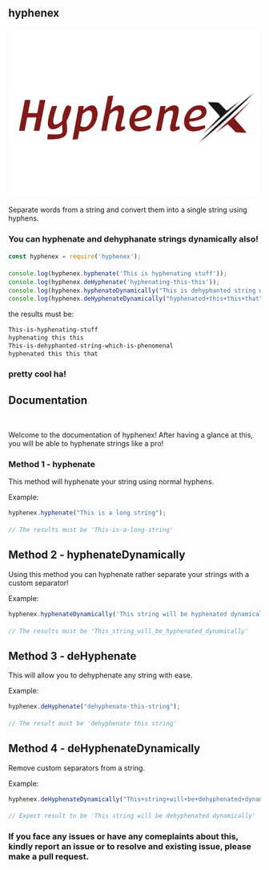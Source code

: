 ## hyphenex

<center>
<img src="./hyphenex.png">
</center>


Separate words from a string and convert them into a single string using hyphens.

### You can hyphenate and dehyphanate strings dynamically also!

```javascript
const hyphenex = require('hyphenex');

console.log(hyphenex.hyphenate('This is hyphenating stuff'));
console.log(hyphenex.deHyphenate('hyphenating-this-this'));
console.log(hyphenex.hyphenateDynamically("This is dehyphanted string which is phenomenal", "-"))
console.log(hyphenex.deHyphenateDynamically("hyphenated+this+this+that", "+"));
```

the results must be:

```
This-is-hyphenating-stuff
hyphenating this this
This-is-dehyphanted-string-which-is-phenomenal
hyphenated this this that
```

### pretty cool ha!

## Documentation

<br>

Welcome to the documentation of hyphenex! After having a glance at this, you will be able to hyphenate strings like a pro!

### Method 1 - hyphenate

This method will hyphenate your string using normal hyphens.

Example:

```javascript
hyphenex.hyphenate("This is a long string");

// The results must be 'This-is-a-long-string'
```

## Method 2 - hyphenateDynamically

Using this method you can hyphenate rather separate your strings with a custom separator!

Example: 

```javascript
hyphenex.hyphenateDynamically('This string will be hyphenated dynamically');

// The results must be 'This_string_will_be_hyphenated_dynamically'
```

## Method 3 - deHyphenate

This will allow you to dehyphenate any string with ease.

Example:

```javascript
hyphenex.deHyphenate("dehyphenate-this-string");

// The result must be 'dehyphenate this string'
```

## Method 4 - deHyphenateDynamically

Remove custom separators from a string.

Example: 

```js
hyphenex.deHyphenateDynamically("This+string+will+be+dehyphenated+dynamically", "+")

// Expect result to be 'This string will be dehyphenated dynamically'
```

### If you face any issues or have any comeplaints about this, kindly report an issue or to resolve and existing issue, please make a pull request.

